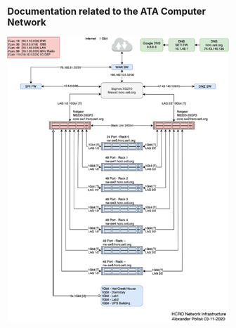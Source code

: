 ## Documentation related to the ATA Computer Network ##


![Alt Text](Network-Switch-Configuration.png)
